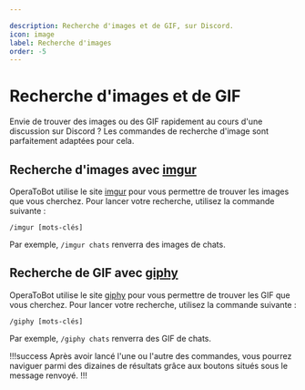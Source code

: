 ```yaml
---

description: Recherche d'images et de GIF, sur Discord.
icon: image
label: Recherche d'images
order: -5
---
```


# Recherche d'images et de GIF
Envie de trouver des images ou des GIF rapidement au cours d'une discussion sur Discord ? Les commandes de recherche d'image sont parfaitement adaptées pour cela.

## Recherche d'images avec [imgur](https://imgur.com)
OperaToBot utilise le site [imgur](https://imgur.com) pour vous permettre de trouver les images que vous cherchez. 
Pour lancer votre recherche, utilisez la commande suivante :
```
/imgur [mots-clés]
```
Par exemple, `/imgur chats` renverra des images de chats.

## Recherche de GIF avec [giphy](https://giphy.com)
OperaToBot utilise le site [giphy](https://giphy.com) pour vous permettre de trouver les GIF que vous cherchez. 
Pour lancer votre recherche, utilisez la commande suivante :
```
/giphy [mots-clés]
```
Par exemple, `/giphy chats` renverra des GIF de chats.


!!!success
Après avoir lancé l'une ou l'autre des commandes, vous pourrez naviguer parmi des dizaines de résultats grâce aux boutons situés sous le message renvoyé.
!!!